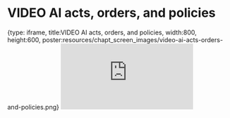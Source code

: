 # VIDEO AI acts, orders, and policies
 
{type: iframe, title:VIDEO AI acts, orders, and policies, width:800, height:600, poster:resources/chapt_screen_images/video-ai-acts-orders-and-policies.png}
![](https://hutchdatascience.org/AI_for_Decision_Makers/no_toc/video-ai-acts-orders-and-policies.html)
 

 
